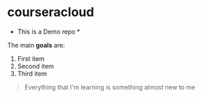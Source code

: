 # courseracloud
* This is a Demo repo *

The main **goals** are:
1. First item
2. Second item
3. Third item


> Everything that I'm learning is something almost new to me
